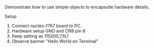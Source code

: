 Demonstrate how to use simple objects to encapsulte hardware details.

Setup
1. Connect nucleo-f767 board to PC.
2. Hardware setup GND and CN9 pin 6
3. Keep setting as 115200,7,N,1
4. Observe banner "Hello World on Terminal"